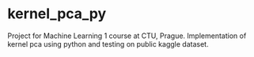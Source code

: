 # kernel_pca_py

Project for Machine Learning 1 course at CTU, Prague.
Implementation of kernel pca using python and testing on public kaggle dataset.
